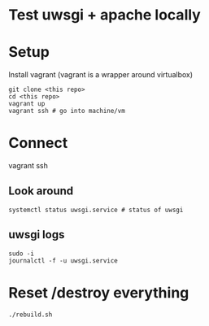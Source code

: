 # Test uwsgi + apache locally

# Setup

Install vagrant (vagrant is a wrapper around virtualbox)

```
git clone <this repo>
cd <this repo>
vagrant up
vagrant ssh # go into machine/vm
```

# Connect
vagrant ssh

## Look around
```
systemctl status uwsgi.service # status of uwsgi
```

## uwsgi logs
```
sudo -i
journalctl -f -u uwsgi.service
```

# Reset /destroy everything

```
./rebuild.sh
```
